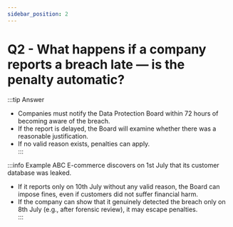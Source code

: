 ```yaml
---
sidebar_position: 2
---
```




# Q2 - What happens if a company reports a breach late — is the penalty automatic?

:::tip Answer
- Companies must notify the Data Protection Board within 72 hours of becoming aware of the breach.  
- If the report is delayed, the Board will examine whether there was a reasonable justification.  
- If no valid reason exists, penalties can apply.  
:::

:::info Example
ABC E-commerce discovers on 1st July that its customer database was leaked.  
- If it reports only on 10th July without any valid reason, the Board can impose fines, even if customers did not suffer financial harm.  
- If the company can show that it genuinely detected the breach only on 8th July (e.g., after forensic review), it may escape penalties.  
:::

